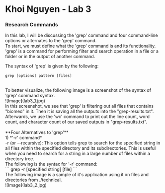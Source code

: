 # Khoi Nguyen - Lab 3
### Research Commands
In this lab, I will be discussing the 'grep' command and four command-line options or alternates to the 'grep' command. <br>
To start, we must define what the 'grep' command is and its functionality. 'grep' is a command for performing filter and search operation in a file or a folder or in the output of another command. <br>

The syntax of 'grep' is given by the following: <br>
```
grep [options] pattern [files]
```
<br>
To better visualize, the following image is a screenshot of the syntax of 'grep' command syntax. <br>
![Image](lab3_1.jpg) <br>
In this screenshot, we see that 'grep' is filtering out all files that contains "biomed" in it. Then it is saving all the outputs into the "grep-results.txt". Afterwards, we use the 'wc' command to print out the line count, word count, and character count of our saved outputs in "grep-results.txt". <br>
<br>
**Four Alternatives to 'grep'** <br>
1) *'-r' command* <br>
-r (or --recursive): This option tells grep to search for the specified string in all files within the specified directory and its subdirectories. This is useful when you need to search for a string in a large number of files within a directory tree. <br>
The following is the syntax for '-r' command: <br>
```
grep -r [specified string] [file]
```
<br>
The following image is a sample of it's application using it on files and directories from ./technical. <br>
![Image](lab3_2.jpg) <br>


